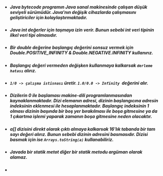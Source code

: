 - ##### Java bytecode programın Java sanal makinesinde çalışan düşük seviyeli sürümüdür. Java'nın değişik cihazlarda çalışmasını geliştiriciler için kolaylaştırmaktadır.
- ##### Java int değerler için taşmaya izin verir. Bunun sebebi int veri tipinin ilkel veri tipi olmasıdır.
- ##### Bir double değerine başlangıç değerini sonsuz vermek için Double.POSITIVE_INFINITY & Double.NEGATIVE.INFINITY kullanırız.
- ##### Başlangıç değeri vermeden değişken kullanmaya kalkarsak `derleme hatası` alırız.
- ##### `1/0 -> çalışma istisnası` üretir. `1.0/0.0 -> Infinity `değerini alır.
- ##### Dizilerin 0 ile başlaması makine-dili programlanmasından kaynaklanmaktadır. Dizi elemanın adresi, dizinin başlangıcına adresin indeksinin eklenmesi ile hesaplanmaktadır. Başlangıç indeksinin 1 olması dizinin başında bir boş yer bırakılması ile boşa gitmesine ya da 1 çıkartma işlemi yaparak zamanın boşa gitmesine neden olacaktır.
- ##### a[] dizisini direkt olarak çıktı almaya kalkarsak 16'lık tabanda bir tam sayı değeri alırız. Bunun sebebi dizinin adresini basmasıdır. Dizisi basmak için ise `Arrays.toString(a)` kullanabiliriz.
- ##### **Javada bir statik metot diğer bir statik metodu argüman olarak alamaz.**
- ##### 